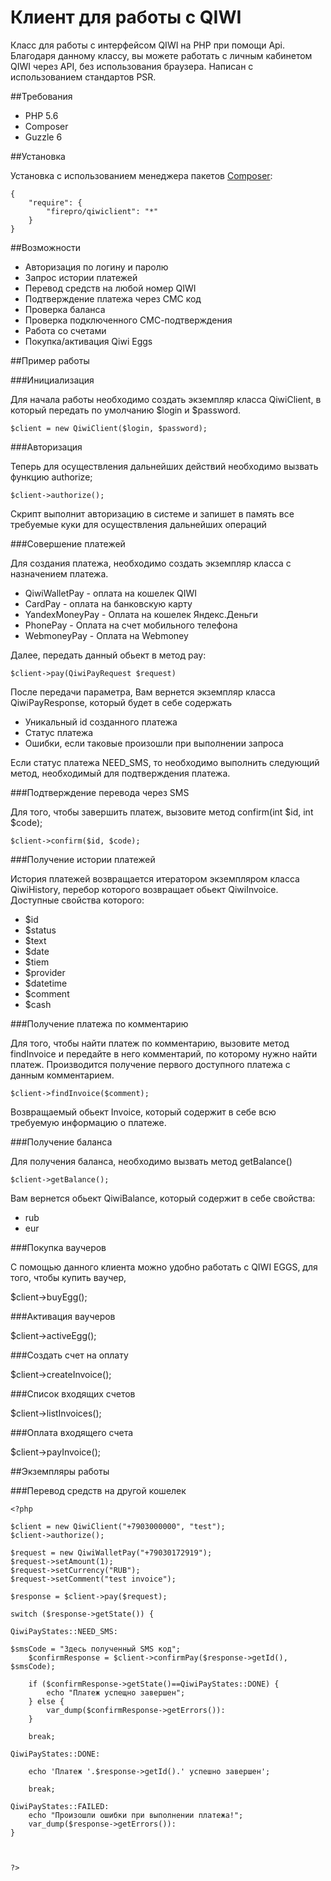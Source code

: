 # Клиент для работы c QIWI
Класс для работы с интерфейсом QIWI на PHP при помощи Api. Благодаря данному классу, вы можете работать с личным кабинетом QIWI через API, без использования браузера. Написан с использованием стандартов PSR.

##Требования

* PHP 5.6 
* Composer
* Guzzle 6

##Установка

Установка с использованием менеджера пакетов [Composer](http://getcomposer.org):

```
{ 
    "require": {
        "firepro/qiwiclient": "*"
    }
}
```

##Возможности

* Авторизация по логину и паролю
* Запрос истории платежей
* Перевод средств на любой номер QIWI
* Подтверждение платежа через СМС код
* Проверка баланса
* Проверка подключенного СМС-подтверждения
* Работа со счетами
* Покупка/активация Qiwi Eggs

##Пример работы

###Инициализация

Для начала работы необходимо создать экземпляр класса QiwiClient, в который передать по умолчанию $login и $password.

``$client = new QiwiClient($login, $password);``

###Авторизация

Теперь для осуществления дальнейших действий необходимо вызвать функцию authorize;

``$client->authorize();``

Скрипт выполнит авторизацию в системе и запишет в память все требуемые куки для осуществления дальнейших операций

###Совершение платежей

Для создания платежа, необходимо создать экземпляр класса с назначением платежа.

* QiwiWalletPay - оплата на кошелек QIWI
* CardPay - оплата на банковскую карту
* YandexMoneyPay - Оплата на кошелек Яндекс.Деньги
* PhonePay - Оплата на счет мобильного телефона
* WebmoneyPay - Оплата на Webmoney

Далее, передать данный обьект в метод pay:

``$client->pay(QiwiPayRequest $request)``

После передачи параметра, Вам вернется экземпляр класса QiwiPayResponse, который будет в себе содержать 

* Уникальный id созданного платежа
* Статус платежа
* Ошибки, если таковые произошли при выполнении запроса

Если статус платежа NEED_SMS, то необходимо выполнить следующий метод, необходимый для подтверждения платежа.

###Подтверждение перевода через SMS

Для того, чтобы завершить платеж, вызовите метод confirm(int $id, int $code);

``$client->confirm($id, $code);``

###Получение истории платежей

История платежей возвращается итератором экземпляром класса QiwiHistory, перебор которого возвращает обьект QiwiInvoice. Доступные свойства которого:

* $id
* $status
* $text
* $date
* $tiem
* $provider
* $datetime
* $comment
* $cash

###Получение платежа по комментарию

Для того, чтобы найти платеж по комментарию, вызовите метод findInvoice и передайте в него комментарий, по которому нужно найти платеж. Производится получение первого доступного платежа с данным комментарием.

``$client->findInvoice($comment);``

Возвращаемый обьект Invoice, который содержит в себе всю требуемую информацию о платеже.

###Получение баланса 

Для получения баланса, необходимо вызвать метод getBalance()

``$client->getBalance();``

Вам вернется обьект QiwiBalance, который содержит в себе свойства:

* rub
* eur

###Покупка ваучеров

С помощью данного клиента можно удобно работать с QIWI EGGS, для того, чтобы купить ваучер, 

$client->buyEgg();

###Активация ваучеров

$client->activeEgg();

###Создать счет на оплату

$client->createInvoice();

###Cписок входящих счетов

$client->listInvoices();

###Оплата входящего счета

$client->payInvoice();

##Экземпляры работы

###Перевод средств на другой кошелек

```
<?php

$client = new QiwiClient("+7903000000", "test");
$client->authorize();

$request = new QiwiWalletPay("+79030172919");
$request->setAmount(1);
$request->setCurrency("RUB");
$request->setComment("test invoice");

$response = $client->pay($request);

switch ($response->getState()) {

QiwiPayStates::NEED_SMS: 

$smsCode = "Здесь полученный SMS код";
    $confirmResponse = $client->confirmPay($response->getId(), $smsCode);
    
    if ($confirmResponse->getState()==QiwiPayStates::DONE) {
        echo "Платеж успещно завершен";
    } else {
        var_dump($confirmResponse->getErrors()):
    }
    
    break;
    
QiwiPayStates::DONE:
    
    echo 'Платеж '.$response->getId().' успешно завершен'; 
    
    break;

QiwiPayStates::FAILED:
    echo "Произошли ошибки при выполнении платежа!";
    var_dump($response->getErrors()):
}



?>

```

